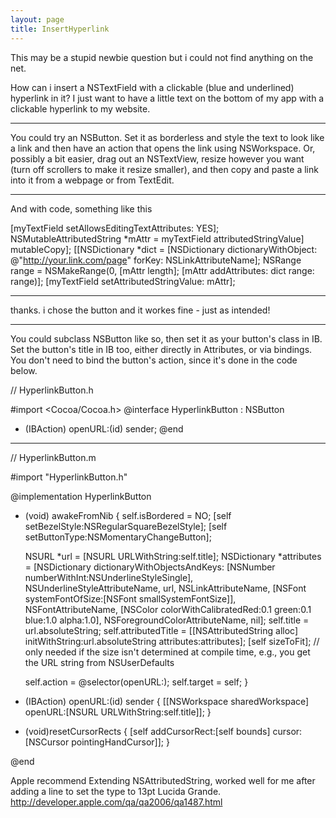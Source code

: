 ```yaml
---
layout: page
title: InsertHyperlink
---
```




This may be a stupid newbie question but i could not find anything on the net.

How can i insert a NSTextField with a clickable (blue and underlined) hyperlink in it?
I just want to have a little text on the bottom of my app with a clickable hyperlink to my website.

----

You could try an NSButton.  Set it as borderless and style the text to look like a link and then have an action that opens the link using NSWorkspace.  Or, possibly a bit easier, drag out an NSTextView, resize however you want (turn off scrollers to make it resize smaller), and then copy and paste a link into it from a webpage or from TextEdit.

----
And with code, something like this
    
[myTextField setAllowsEditingTextAttributes: YES];
NSMutableAttributedString *mAttr = myTextField attributedStringValue] mutableCopy];
[[NSDictionary *dict = [NSDictionary dictionaryWithObject: @"http://your.link.com/page" forKey: NSLinkAttributeName];
NSRange range = NSMakeRange(0, [mAttr length];
[mAttr addAttributes: dict range: range)];
[myTextField setAttributedStringValue: mAttr];


----

thanks. i chose the button and it workes fine - just as intended!

----

You could subclass NSButton like so, then set it as your button's class in IB. Set the button's title in IB too, either directly in Attributes, or via bindings. You don't need to bind the button's action, since it's done in the code below.

    
// HyperlinkButton.h

#import <Cocoa/Cocoa.h>
@interface HyperlinkButton : NSButton
- (IBAction) openURL:(id) sender;
@end

----

// HyperlinkButton.m

#import "HyperlinkButton.h"

@implementation HyperlinkButton

- (void) awakeFromNib {
	self.isBordered = NO;
	[self setBezelStyle:NSRegularSquareBezelStyle];
	[self setButtonType:NSMomentaryChangeButton];

	NSURL *url = [NSURL URLWithString:self.title];
	NSDictionary *attributes = [NSDictionary dictionaryWithObjectsAndKeys:
								[NSNumber numberWithInt:NSUnderlineStyleSingle], NSUnderlineStyleAttributeName,
								url, NSLinkAttributeName,
								[NSFont systemFontOfSize:[NSFont smallSystemFontSize]],  NSFontAttributeName,
								[NSColor colorWithCalibratedRed:0.1 green:0.1 blue:1.0 alpha:1.0], NSForegroundColorAttributeName,
								nil];
	self.title = url.absoluteString;
	self.attributedTitle = [[NSAttributedString alloc] initWithString:url.absoluteString attributes:attributes];
	[self sizeToFit]; // only needed if the size isn't determined at compile time, e.g., you get the URL string from NSUserDefaults
	
	self.action = @selector(openURL:);
	self.target = self;
}

- (IBAction) openURL:(id) sender {
	[[NSWorkspace sharedWorkspace] openURL:[NSURL URLWithString:self.title]];
}

- (void)resetCursorRects {
	[self addCursorRect:[self bounds] cursor:[NSCursor pointingHandCursor]];
}

@end



Apple recommend Extending NSAttributedString, worked well for me after adding a line to set the type to 13pt Lucida Grande. http://developer.apple.com/qa/qa2006/qa1487.html


